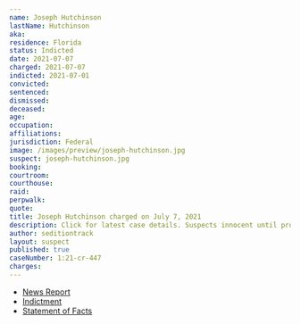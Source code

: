 ```yaml
---
name: Joseph Hutchinson
lastName: Hutchinson
aka:
residence: Florida
status: Indicted
date: 2021-07-07
charged: 2021-07-07
indicted: 2021-07-01
convicted:
sentenced:
dismissed:
deceased:
age:
occupation:
affiliations:
jurisdiction: Federal
image: /images/preview/joseph-hutchinson.jpg
suspect: joseph-hutchinson.jpg
booking:
courtroom:
courthouse:
raid:
perpwalk:
quote:
title: Joseph Hutchinson charged on July 7, 2021
description: Click for latest case details. Suspects innocent until proven guilty.
author: seditiontrack
layout: suspect
published: true
caseNumber: 1:21-cr-447
charges:
---
```


- [News Report](https://twitter.com/MacFarlaneNews/status/1412898245353869319)
- [Indictment](https://www.justice.gov/usao-dc/case-multi-defendant/file/1410341/download)
- [Statement of Facts](https://www.justice.gov/usao-dc/case-multi-defendant/file/1410336/download)
